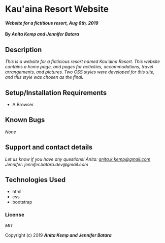 # Kau'aina Resort Website

#### _Website for a fictitious resort, Aug 6th, 2019_

#### By _**Anita Kemp and Jennifer Batara**_

## Description

_This is a website for a ficticious resort named Kau'aina Resort. This website contains a home page, and pages for activities, accommodations, travel arrangements, and pictures. Two CSS styles were developed for this site, and this style was chosen as the final._

## Setup/Installation Requirements

* A Browser


## Known Bugs

_None_

## Support and contact details

_Let us know if you have any questions! Anita: anita.k.kemp@gmail.com  Jennifer: jennifer.batara.dev@gmail.com_

## Technologies Used

* html
* css
* bootstrap

### License

*MIT*

Copyright (c) 2019 **_Anita Kemp and Jennifer Batara_**
